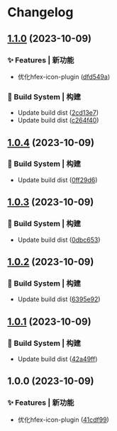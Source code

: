 # Changelog

## [1.1.0](https://github.com/UzumakiHan/hfex-icon-plugin/compare/v1.0.4...v1.1.0) (2023-10-09)


### ✨ Features | 新功能

* 优化hfex-icon-plugin ([dfd549a](https://github.com/UzumakiHan/hfex-icon-plugin/commit/dfd549a9708514fee29480cebe957ebca74b1f3a))


### 👷‍ Build System | 构建

* Update build dist ([2cd13e7](https://github.com/UzumakiHan/hfex-icon-plugin/commit/2cd13e7c5a1b70947f09250c8cddae0f8d190de4))
* Update build dist ([c264f40](https://github.com/UzumakiHan/hfex-icon-plugin/commit/c264f40a308e08909a23711cd7441bd454b00266))

## [1.0.4](https://github.com/UzumakiHan/hfex-icon-plugin/compare/v1.0.3...v1.0.4) (2023-10-09)


### 👷‍ Build System | 构建

* Update build dist ([0ff29d6](https://github.com/UzumakiHan/hfex-icon-plugin/commit/0ff29d6a83953e457717086a67974c1cf21ba37a))

## [1.0.3](https://github.com/UzumakiHan/hfex-icon-plugin/compare/v1.0.2...v1.0.3) (2023-10-09)


### 👷‍ Build System | 构建

* Update build dist ([0dbc653](https://github.com/UzumakiHan/hfex-icon-plugin/commit/0dbc653e9408411a167ea342cda874d07ee2e821))

## [1.0.2](https://github.com/UzumakiHan/hfex-icon-plugin/compare/v1.0.1...v1.0.2) (2023-10-09)


### 👷‍ Build System | 构建

* Update build dist ([6395e92](https://github.com/UzumakiHan/hfex-icon-plugin/commit/6395e92c819544925ec5c8ac54adfe5f2fd002d4))

## [1.0.1](https://github.com/UzumakiHan/hfex-icon-plugin/compare/v1.0.0...v1.0.1) (2023-10-09)


### 👷‍ Build System | 构建

* Update build dist ([42a49ff](https://github.com/UzumakiHan/hfex-icon-plugin/commit/42a49ff2220cc52409139a6dbf3e4c968703be60))

## 1.0.0 (2023-10-09)


### ✨ Features | 新功能

* 优化hfex-icon-plugin ([41cdf99](https://github.com/UzumakiHan/hfex-icon-plugin/commit/41cdf9941bb95a9a505125ef534aa804cd726d74))
